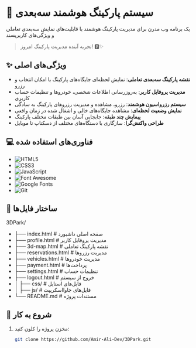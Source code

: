 # 🚗 سیستم پارکینگ هوشمند سه‌بعدی

یک برنامه وب مدرن برای مدیریت پارکینگ هوشمند با قابلیت‌های نمایش سه‌بعدی تعاملی و ویژگی‌های کاربرپسند

> تجربه آینده مدیریت پارکینگ امروز! 🅿️✨

## ✨ ویژگی‌های اصلی

- **نقشه پارکینگ سه‌بعدی تعاملی**: نمایش لحظه‌ای جایگاه‌های پارکینگ با امکان انتخاب و رزرو
- **مدیریت پروفایل کاربر**: به‌روزرسانی اطلاعات شخصی، خودروها و تنظیمات حساب کاربری
- **سیستم رزرواسیون هوشمند**: رزرو، مشاهده و مدیریت رزروهای پارکینگ به سادگی
- **نمایش وضعیت لحظه‌ای**: مشاهده جایگاه‌های خالی و اشغال شده در زمان واقعی
- **پیمایش چند طبقه**: جابجایی آسان بین طبقات مختلف پارکینگ
- **طراحی واکنش‌گرا**: سازگاری با دستگاه‌های مختلف از دسکتاپ تا موبایل

## 💻 فناوری‌های استفاده شده

- ![HTML5](https://img.shields.io/badge/-HTML5-E34F26?logo=html5&logoColor=white)
- ![CSS3](https://img.shields.io/badge/-CSS3-1572B6?logo=css3&logoColor=white)
- ![JavaScript](https://img.shields.io/badge/-JavaScript-F7DF1E?logo=javascript&logoColor=black)
- ![Font Awesome](https://img.shields.io/badge/-Font_Awesome-528DD7?logo=font-awesome&logoColor=white)
- ![Google Fonts](https://img.shields.io/badge/-Google_Fonts-4285F4?logo=google&logoColor=white)
- ![Git](https://img.shields.io/badge/-Git-F05032?logo=git&logoColor=white)

## 📂 ساختار فایل‌ها
3DPark/
- ├── index.html # صفحه اصلی داشبورد
- ├── profile.html # مدیریت پروفایل کاربر
- ├── 3d-map.html # نقشه پارکینگ تعاملی
- ├── reservations.html # مدیریت رزروها
- ├── vehicles.html # مدیریت خودروها
- ├── payment.html # پرداخت‌ها
- ├── settings.html # تنظیمات حساب
- ├── logout.html # خروج از سیستم
- │ ├── css/ # فایل‌های استایل
- │ ├── js/ # فایل‌های جاوااسکریپت
- └── README.md # مستندات پروژه

  
## 🚀 شروع به کار

1. مخزن پروژه را کلون کنید:
   ```bash
   git clone https://github.com/Amir-Ali-Dev/3DPark.git
